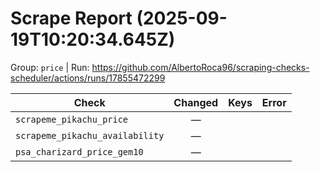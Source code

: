 # Scrape Report (2025-09-19T10:20:34.645Z)

Group: `price`  |  Run: https://github.com/AlbertoRoca96/scraping-checks-scheduler/actions/runs/17855472299

| Check | Changed | Keys | Error |
|---|:---:|:--|:--|
| `scrapeme_pikachu_price` | — |  |  |
| `scrapeme_pikachu_availability` | — |  |  |
| `psa_charizard_price_gem10` | — |  |  |
